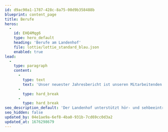 ```yaml
---
id: d9ac90a1-1787-428c-8a75-00d9b358488b
blueprint: content_page
title: Berufe
heros:
  -
    id: EHQ4Mqg6
    type: hero_default
    heading: 'Berufe am Landenhof'
    file: lottie/lottie_standard_blau.json
    enabled: true
lead:
  -
    type: paragraph
    content:
      -
        type: text
        text: 'Unser neuester Jahresbericht ist unseren Mitarbeitenden gewidmet. Darin gewähren 15 Kolleg:innen aus unterschiedlichen Bereichen Einblick in ihre Biografie und ihren Arbeitsalltag. Wir wünschen eine spannende Lektüre und schöne Begegnungen mit unseren Mitarbeitenden! '
      -
        type: hard_break
      -
        type: hard_break
seo_description_default: 'Der Landenhof unterstützt hör- und sehbeeinträchtigte Kinder & Jugendliche in ihrem selbstbestimmten Leben durch Förderung ihrer Fähigkeiten & Entwicklung'
seo_hidden: false
updated_by: 04e1ae9a-6ef8-4ba0-931b-7cd69cc0d3a2
updated_at: 1676298679
---
```

